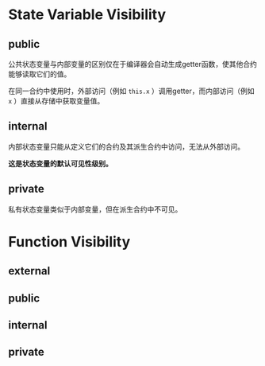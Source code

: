 # State Variable Visibility

## public

公共状态变量与内部变量的区别仅在于编译器会自动生成getter函数，使其他合约能够读取它们的值。

在同一合约中使用时，外部访问（例如 `this.x` ）调用getter，而内部访问（例如 `x` ）直接从存储中获取变量值。

## internal

内部状态变量只能从定义它们的合约及其派生合约中访问，无法从外部访问。

**这是状态变量的默认可见性级别。**

## private

私有状态变量类似于内部变量，但在派生合约中不可见。


# Function Visibility

## external

## public

## internal

## private
